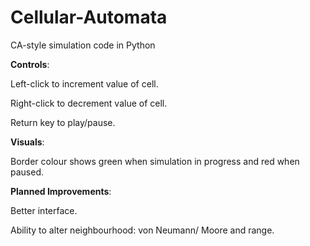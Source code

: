 Cellular-Automata
=================

CA-style simulation code in Python 

<b>Controls</b>:

Left-click to increment value of cell.

Right-click to decrement value of cell.

Return key to play/pause.


<b>Visuals</b>:

Border colour shows green when simulation in progress and red when paused.


<b>Planned Improvements</b>:

Better interface.

Ability to alter neighbourhood: von Neumann/ Moore and range.
